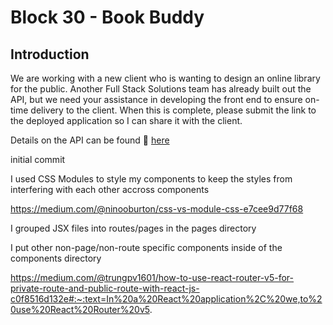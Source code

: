 # Block 30 - Book Buddy

## Introduction

We are working with a new client who is wanting to design an online library for the public. Another Full Stack Solutions team has already built out the API, but we need your assistance in developing the front end to ensure on-time delivery to the client. When this is complete, please submit the link to the deployed application so I can share it with the client.

Details on the API can be found 🔗 [here](#)

initial commit

I used CSS Modules to style my components to keep the styles from interfering with each other accross components

https://medium.com/@ninooburton/css-vs-module-css-e7cee9d77f68

I grouped JSX files into routes/pages in the pages directory

I put other non-page/non-route specific components inside of
the components directory

https://medium.com/@trungpv1601/how-to-use-react-router-v5-for-private-route-and-public-route-with-react-js-c0f8516d132e#:~:text=In%20a%20React%20application%2C%20we,to%20use%20React%20Router%20v5.
